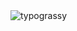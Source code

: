 <img alt="typograssy" src="https://typograssy.deno.dev/api?text=welcome...&l1=82d9d0&l2=027353&l3=038c4c&l4=01402e&bg=none&frame=none&speed=100&comment=">
